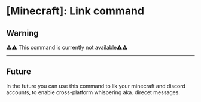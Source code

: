 # [Minecraft]: Link command
## Warning
⚠️⚠️ This command is currently not available⚠️⚠️

---

## Future
In the future you can use this command to lik your minecraft and discord accounts, to enable cross-platform whispering aka. direcet messages.
